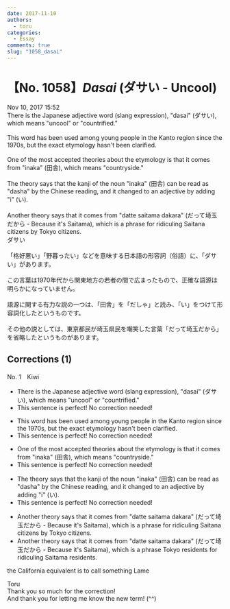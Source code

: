 ```yaml
---
date: 2017-11-10
authors:
  - toru
categories:
  - Essay
comments: true
slug: "1058_dasai"
---
```


# 【No. 1058】<strong><em>Dasai</em></strong> (ダサい - Uncool)
<div class="date">Nov 10, 2017 15:52</div>
<div id="post"><div id="body_show_ori">
There is the Japanese adjective word (slang expression), "dasai" (ダサい), which means "uncool" or "countrified."<br/><br/>This word has been used among young people in the Kanto region since the 1970s, but the exact etymology hasn't been clarified.<br/><br/>One of the most accepted theories about the etymology is that it comes from "inaka" (田舎), which means "countryside."<br/><br/>The theory says that the kanji of the noun "inaka" (田舎) can be read as "dasha" by the Chinese reading, and it changed to an adjective by adding "i" (い).<br/><br/>Another theory says that it comes from "datte saitama dakara" (だって埼玉だから - Because it's Saitama), which is a phrase for ridiculing Saitana citizens by Tokyo citizens.
</div></div>

<!-- more -->

<div id="post_ja"><div id="body_show_mo">
ダサい<br/><br/>「格好悪い」「野暮ったい」などを意味する日本語の形容詞（俗語）に、「ダサい」があります。<br/><br/>この言葉は1970年代から関東地方の若者の間で広まったもので、正確な語源は明らかになっていません。<br/><br/>語源に関する有力な説の一つは、「田舎」を「だしゃ」と読み、「い」をつけて形容詞化したというものです。<br/><br/>その他の説としては、東京都民が埼玉県民を嘲笑した言葉「だって埼玉だから」を省略したというものがあります。
</div></div>

## Corrections (1)
<div id="block"><div class="first_name"> No. 1　<span class="just_name">Kiwi</span></div><div id="block2">
<ul class="correction_field">
<li class="incorrect">There is the Japanese adjective word (slang expression), "dasai" (ダサい), which means "uncool" or "countrified."</li>
<li class="corrected perfect">This sentence is perfect! No correction needed!</li>
</ul>
<ul class="correction_field">
<li class="incorrect">This word has been used among young people in the Kanto region since the 1970s, but the exact etymology hasn't been clarified.</li>
<li class="corrected perfect">This sentence is perfect! No correction needed!</li>
</ul>
<ul class="correction_field">
<li class="incorrect">One of the most accepted theories about the etymology is that it comes from "inaka" (田舎), which means "countryside."</li>
<li class="corrected perfect">This sentence is perfect! No correction needed!</li>
</ul>
<ul class="correction_field">
<li class="incorrect">The theory says that the kanji of the noun "inaka" (田舎) can be read as "dasha" by the Chinese reading, and it changed to an adjective by adding "i" (い).</li>
<li class="corrected perfect">This sentence is perfect! No correction needed!</li>
</ul>
<ul class="correction_field">
<li class="incorrect">Another theory says that it comes from "datte saitama dakara" (だって埼玉だから - Because it's Saitama), which is a phrase for ridiculing Saitana citizens by Tokyo citizens.</li>
<li class="corrected correct">
Another theory says that it comes from "datte saitama dakara" (だって埼玉だから - Because it's Saitama), which is a phrase <span class="f_blue">Tokyo residents for ridiculing Saitama residents</span>.
</li>
</ul>
<p class="comment_small">
 the California equivalent is to call something Lame
</p>

</div><div class="name"><span class="just_name">Toru</span><br>
Thank you so much for the correction!<br/>And thank you for letting me know the new term! (^^)
</div>
</div>
